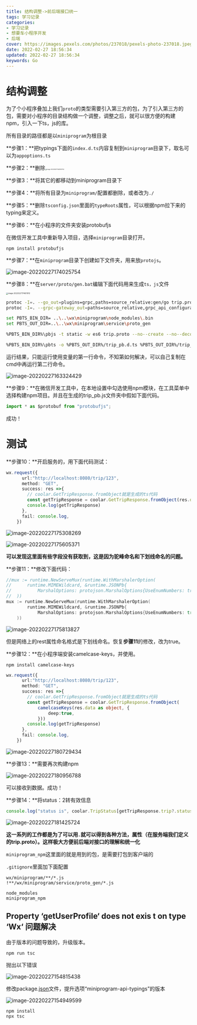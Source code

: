 ```yaml
---
title: 结构调整->前后端接口统一
tags: 学习记录
categories: 
- 学习记录
- 想要车小程序开发
- 后端
cover: https://images.pexels.com/photos/237018/pexels-photo-237018.jpeg?auto=compress&cs=tinysrgb&dpr=3&h=750&w=1260
date: 2022-02-27 18:56:34
updated: 2022-02-27 18:56:34
keywords: Go
---
```

# 结构调整

为了个小程序叠加上我们`proto`的类型需要引入第三方的包，为了引入第三方的包，需要对小程序的目录结构做一个调整，调整之后，就可以很方便的构建npm，引入一下ts，js的库。

所有目录的路径都是以`miniprogram`为根目录

**步骤1：**把typings下面的`index.d.ts`内容复制到`miniprogram`目录下，取名可以为`appoptions.ts`

**步骤2：**删除<img src="https://cdn.jsdelivr.net/gh/small-brilliant/image/img1/202202271443774.png" alt="image-20220227144332704" style="zoom: 25%;" />

**步骤3：**将其它的都移动到miniprogram目录下

**步骤4：**将所有目录为`miniprogram/`配置都删除，或者改为`./`

**步骤5：**删除`tsconfig.json`里面的`typeRoots`属性，可以根据npm拉下来的typing来定义。

**步骤6：**在小程序的文件夹安装protobufjs

在微信开发工具中重新导入项目，选择`miniprogram`目录打开。

```
npm install protobufjs
```

**步骤7：**在`miniprogram`目录下创建如下文件夹，用来放`protojs`。

![image-20220227174025754](https://cdn.jsdelivr.net/gh/small-brilliant/image/img1/202202271740776.png)

**步骤8：**在`server/proto/gen.bat`编辑下面代码用来生成`ts，js`文件

<img src="https://cdn.jsdelivr.net/gh/small-brilliant/image/img1/202202271746944.png" alt="image-20220227174601912" style="zoom:33%;" />

```bash
protoc -I=. --go_out=plugins=grpc,paths=source_relative:gen/go trip.proto
protoc -I=. --grpc-gateway_out=paths=source_relative,grpc_api_configuration=trip.yaml:gen/go trip.proto

set PBTS_BIN_DIR= ..\..\wx\miniprogram\node_modules\.bin
set PBTS_OUT_DIR=..\..\wx\miniprogram\service\proto_gen

%PBTS_BIN_DIR%\pbjs -t static -w es6 trip.proto --no--create --no--decode --no--verify --no--delimited -o %PBTS_OUT_DIR%/trip_pb.js

%PBTS_BIN_DIR%\pbts -o %PBTS_OUT_DIR%/trip_pb.d.ts %PBTS_OUT_DIR%/trip_pb.js
```

运行结果，只能运行使用变量的第一行命令，不知第如何解决，可以自己复制在cmd中再运行第二行命令。

![image-20220227163324429](https://cdn.jsdelivr.net/gh/small-brilliant/image/img1/202202271633482.png)



**步骤9：**在微信开发工具中，在本地设置中勾选使用npm模块，在工具菜单中选择构建npm项目。并且在生成的trip_pb.js文件夹中假如下面代码。

```js
import * as $protobuf from "protobufjs";
```

成功！

# 测试

**步骤10：**开启服务的，用下面代码测试：

```typescript
wx.request({
      url:"http://localhost:8080/trip/123",
      method: "GET",
      success: res =>{
        // coolar.GetTripResponse.fromObject就是生成的ts代码
        const getTripResponse = coolar.GetTripResponse.fromObject(res.data as object)
        console.log(getTripResponse)
      },
      fail: console.log,
    })
```

![image-20220227175308269](https://cdn.jsdelivr.net/gh/small-brilliant/image/img1/202202271753328.png)

![image-20220227175605371](https://cdn.jsdelivr.net/gh/small-brilliant/image/img1/202202271756395.png)

**可以发现这里面有些字段没有获取到，这是因为驼峰命名和下划线命名的问题。**

**步骤11：**修改下面代码：

```go
//mux := runtime.NewServeMux(runtime.WithMarshalerOption(
//		runtime.MIMEWildcard, &runtime.JSONPb{
//			MarshalOptions: protojson.MarshalOptions{UseEnumNumbers: true, //UseProtoNames: true}},
//	))
mux := runtime.NewServeMux(runtime.WithMarshalerOption(
		runtime.MIMEWildcard, &runtime.JSONPb{
			MarshalOptions: protojson.MarshalOptions{UseEnumNumbers: true, UseProtoNames: false}},
	))
```

![image-20220227175813827](https://cdn.jsdelivr.net/gh/small-brilliant/image/img1/202202271758859.png)

但是网络上的rest属性命名格式是下划线命名。恢复**步骤11**的修改，改为true。

**步骤12：**在小程序端安装camelcase-keys，并使用。

```
npm install camelcase-keys
```

```typescript
wx.request({
      url:"http://localhost:8080/trip/123",
      method: "GET",
      success: res =>{
        // coolar.GetTripResponse.fromObject就是生成的ts代码
        const getTripResponse = coolar.GetTripResponse.fromObject(
            camelcaseKeys(res.data as object, {
                deep:true,
            }))
        console.log(getTripResponse)
      },
      fail: console.log,
    })
```

![image-20220227180729434](https://cdn.jsdelivr.net/gh/small-brilliant/image/img1/202202271807474.png)

**步骤13：**需要再次构建npm

![image-20220227180956788](https://cdn.jsdelivr.net/gh/small-brilliant/image/img1/202202271809819.png)

可以接收到数据。成功！

**步骤14：**将status：2转有效信息

```typescript
console.log("status is", coolar.TripStatus[getTripResponse.trip?.status!])
```

![image-20220227181425724](https://cdn.jsdelivr.net/gh/small-brilliant/image/img1/202202271814750.png)

**这一系列的工作都是为了可以用`.`就可以得到各种方法，属性（在服务端我们定义的trip.proto）。这样极大方便前后端对接口的理解和统一化**

`miniprogram_npm`这里面的就是用到的包，是需要打包到客户端的

`.gitignore`里面加下面配置

```
wx/miniprogram/**/*.js
!**/wx/miniprogram/service/proto_gen/*.js

node_modules
miniprogram_npm
```



## **Property ‘getUserProfile‘ does not exis t on type ‘Wx‘ 问题解决**

由于版本的问题导致的，升级版本。

```
npm run tsc
```

抛出以下错误

![image-20220227154815438](https://cdn.jsdelivr.net/gh/small-brilliant/image/img1/202202271548470.png)

修改package.[json](https://so.csdn.net/so/search?q=json&spm=1001.2101.3001.7020)文件，提升选项“miniprogram-api-typings”的版本

![image-20220227154949599](https://cdn.jsdelivr.net/gh/small-brilliant/image/img1/202202271549625.png)

```
npm install
npx tsc
```

